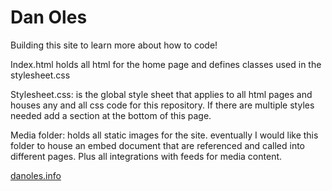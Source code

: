# Dan Oles
Building this site to learn more about how to code!


Index.html
holds all html for the home page and defines classes used in the stylesheet.css

Stylesheet.css:
is the global style sheet that applies to all html pages and houses any and all css code for this repository. If there are multiple styles needed add a section at the bottom of this page. 

Media folder:
holds all static images for the site. 
eventually I would like this folder to house an embed document that are referenced and called into different pages. Plus all integrations with feeds for media content. 

<a href="https://danoles.info/">danoles.info</a>


